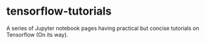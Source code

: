# tensorflow-tutorials
A series of Jupyter notebook pages having practical but concise tutorials on Tensorflow (On its way).
